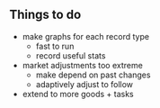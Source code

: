 ## Things to do

- make graphs for each record type
  - fast to run
  - record useful stats
- market adjustments too extreme
  - make depend on past changes
  - adaptively adjust to follow 
- extend to more goods + tasks